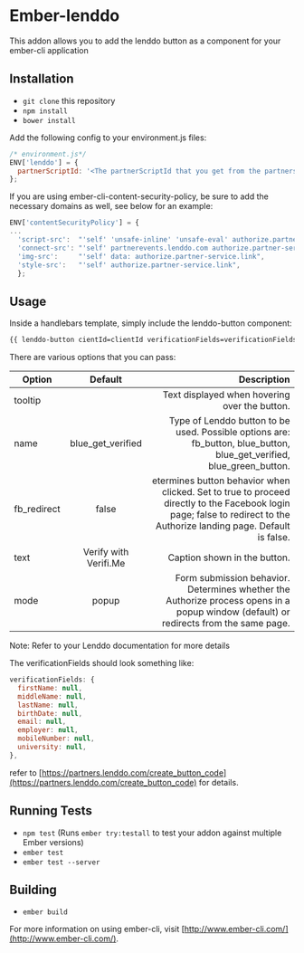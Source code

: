 # Ember-lenddo
This addon allows you to add the lenddo button as a component for your ember-cli application

## Installation
- `git clone` this repository
- `npm install`
- `bower install`

Add the following config to your environment.js files:

```javascript
/* environment.js*/
ENV['lenddo'] = {
  partnerScriptId: '<The partnerScriptId that you get from the partners dashboard>',
};
```

If you are using ember-cli-content-security-policy, be sure to add the necessary domains as well, see below for an example:

```javascript
ENV['contentSecurityPolicy'] = {
...
  'script-src':  "'self' 'unsafe-inline' 'unsafe-eval' authorize.partner-service.link partnerevents.lenddo.com",
  'connect-src': "'self' partnerevents.lenddo.com authorize.partner-service.link",
  'img-src':     "'self' data: authorize.partner-service.link",
  'style-src':   "'self' authorize.partner-service.link",
  };
```

## Usage
Inside a handlebars template, simply include the lenddo-button component:

```html
{{ lenddo-button cientId=clientId verificationFields=verificationFields }}
```

There are various options that you can pass:

Option      | Default               | Description
----------- | :-------------------: | ---------------------------------------------------------------------------------------------------------------------------------------------------------------------:
tooltip     |                       |                                                                                                                          Text displayed when hovering over the button.
name        | blue_get_verified     |                                                  Type of Lenddo button to be used. Possible options are: fb_button, blue_button, blue_get_verified, blue_green_button.
fb_redirect | false                 | etermines button behavior when clicked. Set to true to proceed directly to the Facebook login page; false to redirect to the Authorize landing page. Default is false.
text        | Verify with Verifi.Me |                                                                                                                                           Caption shown in the button.
mode        | popup                 |                                  Form submission behavior. Determines whether the Authorize process opens in a popup window (default) or redirects from the same page.

Note: Refer to your Lenddo documentation for more details

The verificationFields should look something like:

```javascript
verificationFields: {
  firstName: null,
  middleName: null,
  lastName: null,
  birthDate: null,
  email: null,
  employer: null,
  mobileNumber: null,
  university: null,
},
```

refer to [https://partners.lenddo.com/create_button_code](https://partners.lenddo.com/create_button_code) for details.

## Running Tests
- `npm test` (Runs `ember try:testall` to test your addon against multiple Ember versions)
- `ember test`
- `ember test --server`

## Building
- `ember build`

For more information on using ember-cli, visit [http://www.ember-cli.com/](http://www.ember-cli.com/).
